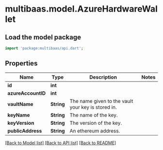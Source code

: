 # multibaas.model.AzureHardwareWallet

## Load the model package
```dart
import 'package:multibaas/api.dart';
```

## Properties
Name | Type | Description | Notes
------------ | ------------- | ------------- | -------------
**id** | **int** |  | 
**azureAccountID** | **int** |  | 
**vaultName** | **String** | The name given to the vault your key is stored in. | 
**keyName** | **String** | The name of the key. | 
**keyVersion** | **String** | The version of the key. | 
**publicAddress** | **String** | An ethereum address. | 

[[Back to Model list]](../README.md#documentation-for-models) [[Back to API list]](../README.md#documentation-for-api-endpoints) [[Back to README]](../README.md)


